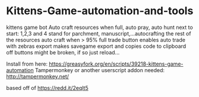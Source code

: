 # Kittens-Game-automation-and-tools
kittens game bot
Auto craft resources when full, auto pray, auto hunt 
next to start: 1,2,3 and 4 stand for parchment, manuscript,...autocrafting the rest of the resources auto craft when > 95% full
trade button enables auto trade with zebras
export makes savegame export and copies code to clipboard
off buttons might be broken, if so just reload... 

Install from here: https://greasyfork.org/en/scripts/39218-kittens-game-automation 
Tampermonkey or another userscript addon needed: http://tampermonkey.net/

based off of https://redd.it/2eqlt5
